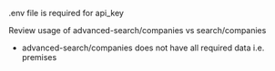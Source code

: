 .env file is required for api_key

Review usage of advanced-search/companies vs search/companies
- advanced-search/companies does not have all required data i.e. premises
